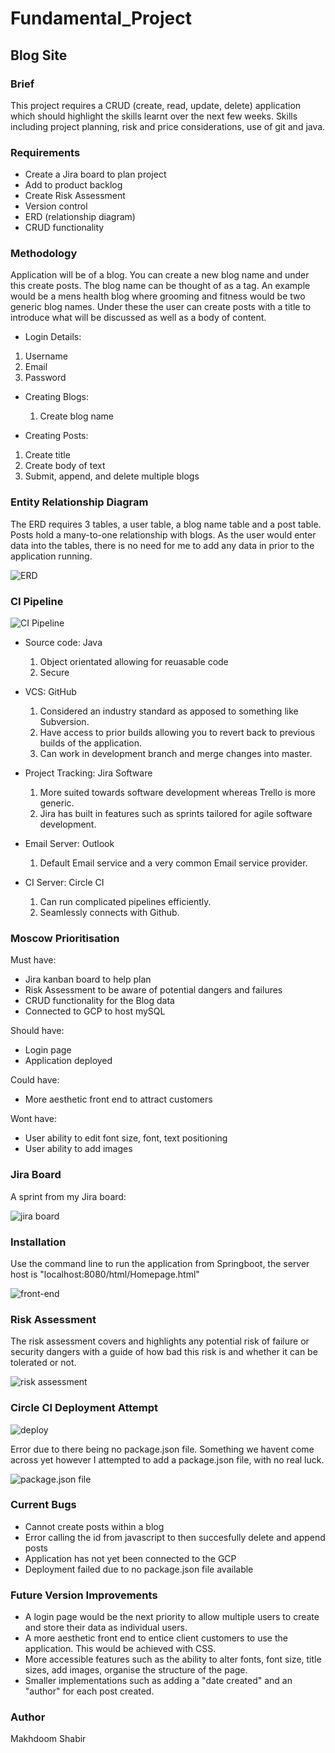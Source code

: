 # Fundamental_Project

## Blog Site

### Brief

This project requires a CRUD (create, read, update, delete) application which should highlight the skills learnt over the next few weeks. Skills including project planning, risk and price considerations, use of git and java.

### Requirements

* Create a Jira board to plan project 
* Add to product backlog
* Create Risk Assessment 
* Version control
* ERD (relationship diagram)
* CRUD functionality 


### Methodology

Application will be of a blog. You can create a new blog name and under this create posts. The blog name can be thought of as a tag. An example would be a mens health blog where grooming and fitness would be two generic blog names. Under these the user can create posts with a title to introduce what will be discussed as well as a body of content.

* Login Details:
 1. Username
 2. Email
 3. Password
 
* Creating Blogs:
  1. Create blog name
 
* Creating Posts:
 1. Create title
 2. Create body of text
 3. Submit, append, and delete multiple blogs
 
### Entity Relationship Diagram 

The ERD requires 3 tables, a user table, a blog name table and a post table. Posts hold a many-to-one relationship with blogs. As the user would enter data into the tables, there is no need for me to add any data in prior to the application running.

![ERD](https://github.com/makhdoomshabir/fundamentalproject/blob/master/Screenshot%20from%202020-09-07%2000-00-13.png)
  
### CI Pipeline
![CI Pipeline](https://github.com/makhdoomshabir/fundamentalproject/blob/master/Screenshot%20from%202020-09-06%2023-37-35.png)

* Source code: Java 
  1. Object orientated allowing for reuasable code  
  2. Secure

* VCS: GitHub 
  1. Considered an industry standard as apposed to something like Subversion.
  2. Have access to prior builds allowing you to revert back to previous builds of the application. 
  3. Can work in development branch and merge changes into master.

* Project Tracking: Jira Software 
  1. More suited towards software development whereas Trello is more generic. 
  2. Jira has built in features such as sprints tailored for agile software development.

* Email Server: Outlook 
  1. Default Email service and a very common Email service provider.

* CI Server: Circle CI 
  1. Can run complicated pipelines efficiently.
  2. Seamlessly connects with Github.
  

### Moscow Prioritisation 

Must have:
* Jira kanban board to help plan
* Risk Assessment to be aware of potential dangers and failures
* CRUD functionality for the Blog data
* Connected to GCP to host mySQL

Should have:
* Login page 
* Application deployed

Could have:
* More aesthetic front end to attract customers

Wont have:
* User ability to edit font size, font, text positioning
* User ability to add images


### Jira Board
A sprint from my Jira board:

![jira board](https://github.com/makhdoomshabir/fundamentalproject/blob/master/Screenshot%20from%202020-09-06%2013-49-05.png)

### Installation
Use the command line to run the application from Springboot, the server host is "localhost:8080/html/Homepage.html"

![front-end](https://github.com/makhdoomshabir/fundamentalproject/blob/master/Screenshot%20from%202020-09-07%2000-23-14.png)

### Risk Assessment

The risk assessment covers and highlights any potential risk of failure or security dangers with a guide of how bad this risk is and whether it can be tolerated or not.

![risk assessment](https://github.com/makhdoomshabir/fundamentalproject/blob/master/Screenshot%20from%202020-09-07%2000-19-19.png)

### Circle CI Deployment Attempt

![deploy](https://github.com/makhdoomshabir/fundamentalproject/blob/master/Screenshot%20from%202020-09-06%2013-37-41.png)

Error due to there being no package.json file. Something we havent come across yet however I attempted to add a package.json file, with no real luck.

![package.json file](https://github.com/makhdoomshabir/fundamentalproject/blob/master/Screenshot%20from%202020-09-06%2023-57-49.png)

### Current Bugs

* Cannot create posts within a blog 
* Error calling the id from javascript to then succesfully delete and append posts
* Application has not yet been connected to the GCP
* Deployment failed due to no package.json file available

### Future Version Improvements 

* A login page would be the next priority to allow multiple users to create and store their data as individual users. 
* A more aesthetic front end to entice client customers to use the application. This would be achieved with CSS.
* More accessible features such as the ability to alter fonts, font size, title sizes, add images, organise the structure of the page.
* Smaller implementations such as adding a "date created" and an "author" for each post created.
### Author 
Makhdoom Shabir 
